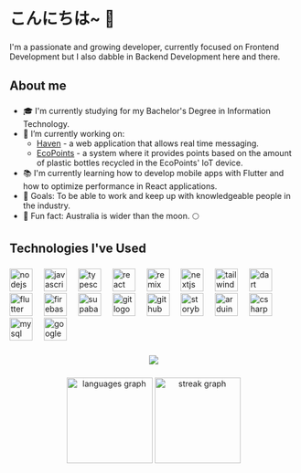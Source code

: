 <h1 align="left">こんにちは~ 👋</h1>

###

<p align="left">I'm a passionate and growing developer, currently focused on Frontend Development but I also dabble in Backend Development here and there.</p>

###

<h2 align="left">About me</h2>

###

- 🎓 I'm currently studying for my Bachelor's Degree in Information Technology.
- 🔭 I’m currently working on:
  - [Haven](https://github.com/kimrolx/Haven) -  a web application that allows real time messaging.
  - [EcoPoints](https://github.com/kimrolx/EcoPoints) - a system where it provides points based on the amount of plastic bottles recycled in the EcoPoints' IoT device.
- 📚 I'm currently learning how to develop mobile apps with Flutter and how to optimize performance in React applications.
- 🎯 Goals: To be able to work and keep up with knowledgeable people in the industry.
- 🎲 Fun fact: Australia is wider than the moon. 🌕

###

<h2 align="left">Technologies I've Used</h2>

###

<div align="left">
  <img src="https://skillicons.dev/icons?i=nodejs" height="40" alt="nodejs logo"  />
  <img width="12" />
  <img src="https://skillicons.dev/icons?i=js" height="40" alt="javascript logo"  />
  <img width="12" />
  <img src="https://skillicons.dev/icons?i=ts" height="40" alt="typescript logo"  />
  <img width="12" />
  <img src="https://skillicons.dev/icons?i=react" height="40" alt="react logo"  />
  <img width="12" />
  <img src="https://skillicons.dev/icons?i=remix" height="40" alt="remix logo"  />
  <img width="12" />
  <img src="https://skillicons.dev/icons?i=nextjs" height="40" alt="nextjs logo"  />
  <img width="12" />
  <img src="https://skillicons.dev/icons?i=tailwind" height="40" alt="tailwindcss logo"  />
  <img width="12" />
  <img src="https://skillicons.dev/icons?i=dart" height="40" alt="dart logo"  />
  <img width="12" />
  <img src="https://skillicons.dev/icons?i=flutter" height="40" alt="flutter logo"  />
  <img width="12" />
  <img src="https://skillicons.dev/icons?i=firebase" height="40" alt="firebase logo"  />
  <img width="12" />
  <img src="https://skillicons.dev/icons?i=supabase" height="40" alt="supabase logo"  />
  <img width="12" />
  <img src="https://skillicons.dev/icons?i=git" height="40" alt="git logo"  />
  <img width="12" />
  <img src="https://skillicons.dev/icons?i=github" height="40" alt="github logo"  />
  <img width="12" />
  <img src="https://cdn.jsdelivr.net/gh/devicons/devicon/icons/storybook/storybook-original.svg" height="40" alt="storybook logo"  />
  <img width="12" />
  <img src="https://skillicons.dev/icons?i=arduino" height="40" alt="arduino logo"  />
  <img width="12" />
  <img src="https://skillicons.dev/icons?i=cs" height="40" alt="csharp logo"  />
  <img width="12" />
  <img src="https://skillicons.dev/icons?i=mysql" height="40" alt="mysql logo"  />
  <img width="12" />
  <img src="https://skillicons.dev/icons?i=gcp" height="40" alt="googlecloud logo"  />
</div>

###

<div align="center">
  <img src="https://profile-counter.glitch.me/kimrolx/count.svg?"  />
</div>

###

<div align="center">
  <img src="https://github-readme-stats.vercel.app/api/top-langs?username=kimrolx&locale=en&hide_title=false&layout=compact&card_width=320&langs_count=5&theme=dark&hide_border=true&order=2" height="150" alt="languages graph"  />
  <img src="https://streak-stats.demolab.com?user=kimrolx&locale=en&mode=daily&theme=dark&hide_border=true&border_radius=5&order=3" height="150" alt="streak graph"  />
</div>

###
